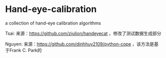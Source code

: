 # Hand-eye-calibration
a collection of hand-eye calibration algorithms

Tsai: 来源：https://github.com/zjulion/handeyecat ，修改了测试数据生成部分

Nguyen: 来源：https://github.com/dinhhuy2109/python-cope ，该方法是基于Frank C. Park的
